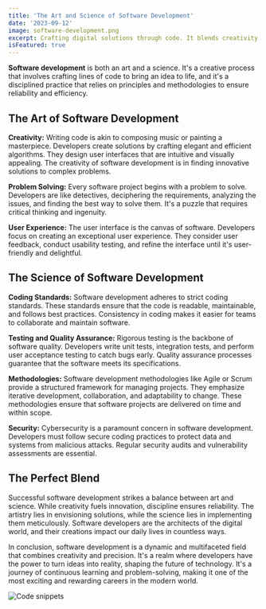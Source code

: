 ```yaml
---
title: 'The Art and Science of Software Development'
date: '2023-09-12'
image: software-development.png
excerpt: Crafting digital solutions through code. It blends creativity and precision, solving problems, and driving innovation in our tech-driven world.
isFeatured: true
---
```


**Software development** is both an art and a science. It's a creative process that involves crafting lines of code to bring an idea to life, and it's a disciplined practice that relies on principles and methodologies to ensure reliability and efficiency.

## The Art of Software Development

**Creativity:** Writing code is akin to composing music or painting a masterpiece. Developers create solutions by crafting elegant and efficient algorithms. They design user interfaces that are intuitive and visually appealing. The creativity of software development is in finding innovative solutions to complex problems.

**Problem Solving:** Every software project begins with a problem to solve. Developers are like detectives, deciphering the requirements, analyzing the issues, and finding the best way to solve them. It's a puzzle that requires critical thinking and ingenuity.

**User Experience:** The user interface is the canvas of software. Developers focus on creating an exceptional user experience. They consider user feedback, conduct usability testing, and refine the interface until it's user-friendly and delightful.

## The Science of Software Development

**Coding Standards:** Software development adheres to strict coding standards. These standards ensure that the code is readable, maintainable, and follows best practices. Consistency in coding makes it easier for teams to collaborate and maintain software.

**Testing and Quality Assurance:** Rigorous testing is the backbone of software quality. Developers write unit tests, integration tests, and perform user acceptance testing to catch bugs early. Quality assurance processes guarantee that the software meets its specifications.

**Methodologies:** Software development methodologies like Agile or Scrum provide a structured framework for managing projects. They emphasize iterative development, collaboration, and adaptability to change. These methodologies ensure that software projects are delivered on time and within scope.

**Security:** Cybersecurity is a paramount concern in software development. Developers must follow secure coding practices to protect data and systems from malicious attacks. Regular security audits and vulnerability assessments are essential.

## The Perfect Blend

Successful software development strikes a balance between art and science. While creativity fuels innovation, discipline ensures reliability. The artistry lies in envisioning solutions, while the science lies in implementing them meticulously. Software developers are the architects of the digital world, and their creations impact our daily lives in countless ways.

In conclusion, software development is a dynamic and multifaceted field that combines creativity and precision. It's a realm where developers have the power to turn ideas into reality, shaping the future of technology. It's a journey of continuous learning and problem-solving, making it one of the most exciting and rewarding careers in the modern world.

![Code snippets](coding.png)
